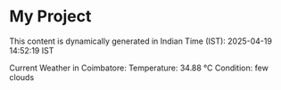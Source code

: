 # My Project

This content is dynamically generated in Indian Time (IST): 2025-04-19 14:52:19 IST


Current Weather in Coimbatore:
Temperature: 34.88 °C
Condition: few clouds
